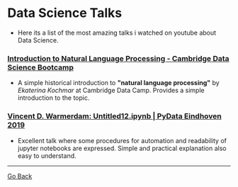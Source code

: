 
# Data Science Talks
- Here its a list of the most amazing talks i watched on youtube about Data Science. 


### [Introduction to Natural Language Processing - Cambridge Data Science Bootcamp](https://www.youtube.com/watch?v=8S3qHHUKqYk&ab_channel=CambridgeCodingAcademy)
- A simple historical introduction to **"natural language processing"** by *Ekaterina Kochmar* at Cambridge Data Camp.
Provides a simple introduction to the topic.

### [Vincent D. Warmerdam: Untitled12.ipynb | PyData Eindhoven 2019](https://www.youtube.com/watch?v=yXGCKqo5cEY&ab_channel=PyData)
- Excellent talk where some procedures for automation and readability of jupyter notebooks are expressed. Simple and practical explanation also easy to understand.






---
[Go Back](../README.md)





